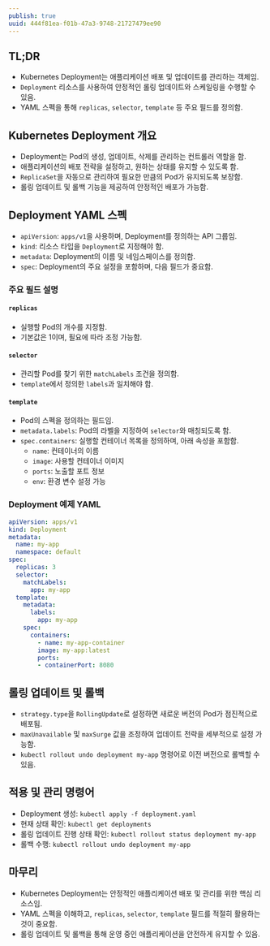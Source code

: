 ```yaml
---
publish: true
uuid: 444f81ea-f01b-47a3-9748-21727479ee90
---
```


## TL;DR

- Kubernetes Deployment는 애플리케이션 배포 및 업데이트를 관리하는 객체임.
- `Deployment` 리소스를 사용하여 안정적인 롤링 업데이트와 스케일링을 수행할 수 있음.
- YAML 스펙을 통해 `replicas`, `selector`, `template` 등 주요 필드를 정의함.

## Kubernetes Deployment 개요

- Deployment는 Pod의 생성, 업데이트, 삭제를 관리하는 컨트롤러 역할을 함.
- 애플리케이션의 배포 전략을 설정하고, 원하는 상태를 유지할 수 있도록 함.
- `ReplicaSet`을 자동으로 관리하여 필요한 만큼의 Pod가 유지되도록 보장함.
- 롤링 업데이트 및 롤백 기능을 제공하여 안정적인 배포가 가능함.

## Deployment YAML 스펙

- `apiVersion`: `apps/v1`을 사용하며, Deployment를 정의하는 API 그룹임.
- `kind`: 리소스 타입을 `Deployment`로 지정해야 함.
- `metadata`: Deployment의 이름 및 네임스페이스를 정의함.
- `spec`: Deployment의 주요 설정을 포함하며, 다음 필드가 중요함.

### 주요 필드 설명

#### `replicas`

- 실행할 Pod의 개수를 지정함.
- 기본값은 1이며, 필요에 따라 조정 가능함.

#### `selector`

- 관리할 Pod를 찾기 위한 `matchLabels` 조건을 정의함.
- `template`에서 정의한 `labels`과 일치해야 함.

#### `template`

- Pod의 스펙을 정의하는 필드임.
- `metadata.labels`: Pod의 라벨을 지정하여 `selector`와 매칭되도록 함.
- `spec.containers`: 실행할 컨테이너 목록을 정의하며, 아래 속성을 포함함.
    - `name`: 컨테이너의 이름
    - `image`: 사용할 컨테이너 이미지
    - `ports`: 노출할 포트 정보
    - `env`: 환경 변수 설정 가능

### Deployment 예제 YAML

~~~yaml
apiVersion: apps/v1
kind: Deployment
metadata:
  name: my-app
  namespace: default
spec:
  replicas: 3
  selector:
    matchLabels:
      app: my-app
  template:
    metadata:
      labels:
        app: my-app
    spec:
      containers:
        - name: my-app-container
        image: my-app:latest
        ports:
        - containerPort: 8080
~~~

## 롤링 업데이트 및 롤백

- `strategy.type`을 `RollingUpdate`로 설정하면 새로운 버전의 Pod가 점진적으로 배포됨.
- `maxUnavailable` 및 `maxSurge` 값을 조정하여 업데이트 전략을 세부적으로 설정 가능함.
- `kubectl rollout undo deployment my-app` 명령어로 이전 버전으로 롤백할 수 있음.

## 적용 및 관리 명령어

- Deployment 생성: `kubectl apply -f deployment.yaml`
- 현재 상태 확인: `kubectl get deployments`
- 롤링 업데이트 진행 상태 확인: `kubectl rollout status deployment my-app`
- 롤백 수행: `kubectl rollout undo deployment my-app`

## 마무리

- Kubernetes Deployment는 안정적인 애플리케이션 배포 및 관리를 위한 핵심 리소스임.
- YAML 스펙을 이해하고, `replicas`, `selector`, `template` 필드를 적절히 활용하는 것이 중요함.
- 롤링 업데이트 및 롤백을 통해 운영 중인 애플리케이션을 안전하게 유지할 수 있음.